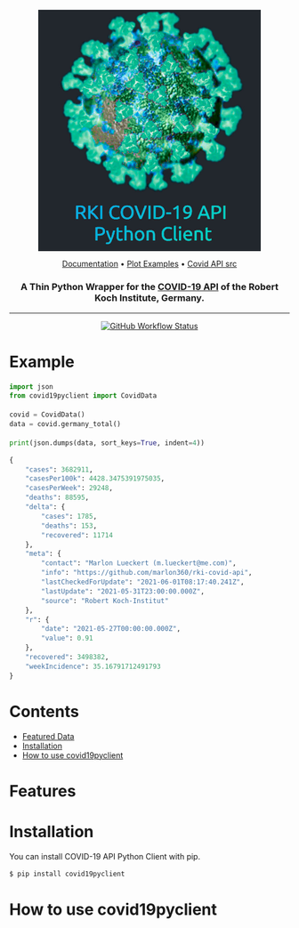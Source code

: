 
<p align="center">
  <img  alt="covid19pyclient" align="center" width="400" src="docs/covidclient.jpg" />
<p>

<p align="center">
  <a alt="readthedocs documentation" href="">Documentation</a>
  •
  <a alt="matplotlib plot examples" href="">Plot Examples</a>
  •
  <a alt="RKI API source code" href="">Covid API src</a>
<p>

<p align="center">
   <h3 align="center">A Thin Python Wrapper for the <a alt="rki covid api" href="https://api.corona-zahlen.org/docs/">COVID-19 API</a> of the Robert Koch Institute, Germany.</h3>
<p>

---

<p id="Badges" align="center">
  <!-- <a alt="Platform" href="https://pypi.org/project/covid19pyclient/">
    <img alt="PyPI - Python Version" src="https://img.shields.io/pypi/pyversions/covid19pyclient">
  </a> -->
  <a alt="GH actions" href="https://github.com/NiklasTiede/covid19pyclient/actions">
    <img alt="GitHub Workflow Status" src="https://img.shields.io/github/workflow/status/NiklasTiede/covid19pyclient/Continuos%20Integration">
  </a>
  <!-- <a alt="GH Release" href="https://github.com/NiklasTiede/covid19pyclient/releases">
    <img src="https://img.shields.io/github/v/release/NiklasTiede/covid19pyclient" />
  </a>
  <a alt="Codecov" href="https://app.codecov.io/gh/NiklasTiede/covid19pyclient">
    <img src="https://img.shields.io/codecov/c/github/NiklasTiede/covid19pyclient" />
  </a> -->
</p>




<!-- PYPI-DOCS:START -->

# Example

```python
import json
from covid19pyclient import CovidData

covid = CovidData()
data = covid.germany_total()

print(json.dumps(data, sort_keys=True, indent=4))
```

```python
{
    "cases": 3682911,
    "casesPer100k": 4428.3475391975035,
    "casesPerWeek": 29248,
    "deaths": 88595,
    "delta": {
        "cases": 1785,
        "deaths": 153,
        "recovered": 11714
    },
    "meta": {
        "contact": "Marlon Lueckert (m.lueckert@me.com)",
        "info": "https://github.com/marlon360/rki-covid-api",
        "lastCheckedForUpdate": "2021-06-01T08:17:40.241Z",
        "lastUpdate": "2021-05-31T23:00:00.000Z",
        "source": "Robert Koch-Institut"
    },
    "r": {
        "date": "2021-05-27T00:00:00.000Z",
        "value": 0.91
    },
    "recovered": 3498382,
    "weekIncidence": 35.16791712491793
}
```


# Contents
- [Featured Data](#features)
- [Installation](#installation)
- [How to use covid19pyclient](#how-to-use-covid19pyclient)

# Features



# Installation

You can install COVID-19 API Python Client with pip.

```python
$ pip install covid19pyclient
```

# How to use covid19pyclient




<!-- PYPI-Docs:END -->
